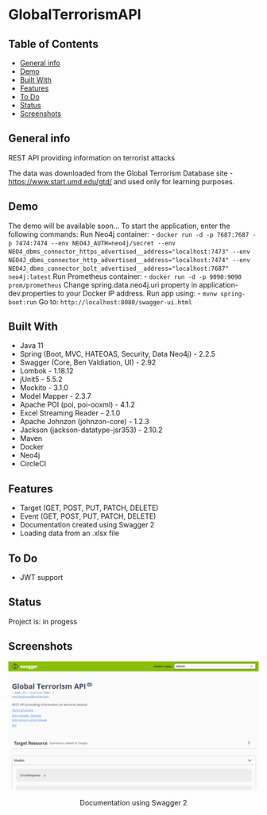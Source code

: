# GlobalTerrorismAPI

## Table of Contents
* [General info](#general-info)
* [Demo](#demo)
* [Built With](#built-with)
* [Features](#features)
* [To Do](#to-do)
* [Status](#status)
* [Screenshots](#screenshots)

## General info
REST API providing information on terrorist attacks

The data was downloaded from the Global Terrorism Database site - https://www.start.umd.edu/gtd/ and used only for learning purposes.

## Demo
The demo will be available soon...
To start the application, enter the following commands:
Run Neo4j container:
    - `docker run -d -p 7687:7687 -p 7474:7474 --env NEO4J_AUTH=neo4j/secret --env NEO4_dbms_connector_https_advertised__address="localhost:7473" --env NEO4J_dbms_connector_http_advertised__address="localhost:7474" --env NEO4J_dbms_connector_bolt_advertised__address="localhost:7687" neo4j:latest`
Run Prometheus container:
    - `docker run -d -p 9090:9090 prom/prometheus`
Change spring.data.neo4j.uri property in application-dev.properties to your Docker IP address.
Run app using:
    - `mvnw spring-boot:run`
Go to: `http://localhost:8080/swagger-ui.html`

## Built With 
- Java 11
- Spring (Boot, MVC, HATEOAS, Security, Data Neo4j) - 2.2.5
- Swagger (Core, Ben Valdiation, UI) - 2.92
- Lombok - 1.18.12
- jUnit5 - 5.5.2
- Mockito - 3.1.0
- Model Mapper - 2.3.7
- Apache POI (poi, poi-ooxml) - 4.1.2
- Excel Streaming Reader - 2.1.0
- Apache Johnzon (johnzon-core) - 1.2.3
- Jackson (jackson-datatype-jsr353) - 2.10.2
- Maven
- Docker
- Neo4j
- CircleCI

## Features
- Target (GET, POST, PUT, PATCH, DELETE)
- Event (GET, POST, PUT, PATCH, DELETE)
- Documentation created using Swagger 2
- Loading data from an .xlsx file

## To Do
- JWT support

## Status
Project is: in progess

## Screenshots
![Documentation](./src/main/resources/screenshots/documentation.png)
<p style="text-align: center">Documentation using Swagger 2</p>